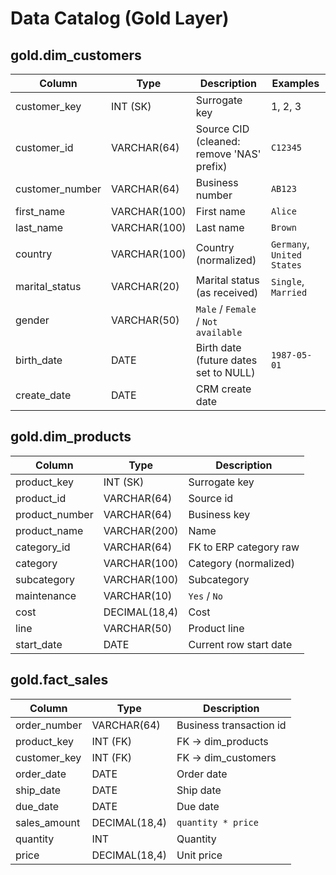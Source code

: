 
# Data Catalog (Gold Layer)

## gold.dim_customers
| Column           | Type         | Description                                  | Examples                  |
|------------------|--------------|----------------------------------------------|---------------------------|
| customer_key     | INT (SK)     | Surrogate key                                | 1, 2, 3                   |
| customer_id      | VARCHAR(64)  | Source CID (cleaned: remove 'NAS' prefix)    | `C12345`                  |
| customer_number  | VARCHAR(64)  | Business number                              | `AB123`                   |
| first_name       | VARCHAR(100) | First name                                   | `Alice`                   |
| last_name        | VARCHAR(100) | Last name                                    | `Brown`                   |
| country          | VARCHAR(100) | Country (normalized)                         | `Germany`, `United States`|
| marital_status   | VARCHAR(20)  | Marital status (as received)                 | `Single`, `Married`       |
| gender           | VARCHAR(50)  | `Male` / `Female` / `Not available`          |                           |
| birth_date       | DATE         | Birth date (future dates set to NULL)        | `1987-05-01`              |
| create_date      | DATE         | CRM create date                              |                           |

## gold.dim_products
| Column          | Type             | Description                              |
|-----------------|------------------|------------------------------------------|
| product_key     | INT (SK)         | Surrogate key                            |
| product_id      | VARCHAR(64)      | Source id                                |
| product_number  | VARCHAR(64)      | Business key                             |
| product_name    | VARCHAR(200)     | Name                                     |
| category_id     | VARCHAR(64)      | FK to ERP category raw                   |
| category        | VARCHAR(100)     | Category (normalized)                    |
| subcategory     | VARCHAR(100)     | Subcategory                              |
| maintenance     | VARCHAR(10)      | `Yes` / `No`                             |
| cost            | DECIMAL(18,4)    | Cost                                     |
| line            | VARCHAR(50)      | Product line                             |
| start_date      | DATE             | Current row start date                   |

## gold.fact_sales
| Column        | Type           | Description                                |
|---------------|----------------|--------------------------------------------|
| order_number  | VARCHAR(64)    | Business transaction id                    |
| product_key   | INT (FK)       | FK -> dim_products                         |
| customer_key  | INT (FK)       | FK -> dim_customers                        |
| order_date    | DATE           | Order date                                 |
| ship_date     | DATE           | Ship date                                  |
| due_date      | DATE           | Due date                                   |
| sales_amount  | DECIMAL(18,4)  | `quantity * price`                         |
| quantity      | INT            | Quantity                                   |
| price         | DECIMAL(18,4)  | Unit price                                 |
